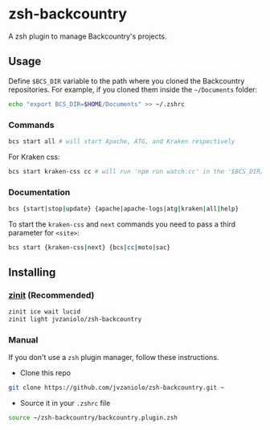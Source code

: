 # zsh-backcountry

A zsh plugin to manage Backcountry's projects.

## Usage

Define `$BCS_DIR` variable to the path where you cloned the Backcountry repositories.
For example, if you cloned them inside the `~/Documents` folder:

```bash
echo "export BCS_DIR=$HOME/Documents" >> ~/.zshrc
```

### Commands

```bash
bcs start all # will start Apache, ATG, and Kraken respectively
```

For Kraken css:

```bash
bcs start kraken-css cc # will run 'npm run watch:cc' in the '$BCS_DIR/bc-frontend/public' folder
```

### Documentation

```bash
bcs {start|stop|update} {apache|apache-logs|atg|kraken|all|help}
```

To start the `kraken-css` and `next` commands you need to pass a third parameter for `<site>`:

```bash
bcs start {kraken-css|next} {bcs|cc|moto|sac}
```

## Installing

### [zinit](https://github.com/zdharma-continuum/zinit) (Recommended)

```bash
zinit ice wait lucid
zinit light jvzaniolo/zsh-backcountry
```

### Manual

If you don't use a `zsh` plugin manager, follow these instructions.

- Clone this repo

```bash
git clone https://github.com/jvzaniolo/zsh-backcountry.git ~
```

- Source it in your `.zshrc` file

```bash
source ~/zsh-backcountry/backcountry.plugin.zsh
```
